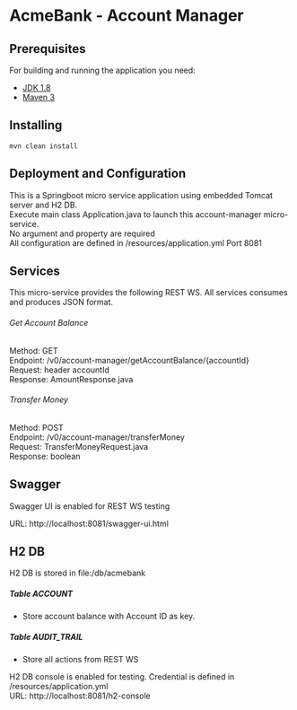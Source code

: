 # AcmeBank - Account Manager

## Prerequisites

For building and running the application you need: 

- [JDK 1.8](https://www.oracle.com/java/technologies/javase/javase-jdk8-downloads.html)
- [Maven 3](https://maven.apache.com)

## Installing
    mvn clean install

## Deployment and Configuration
This is a Springboot micro service application using embedded Tomcat server and H2 DB.<br/>
Execute main class Application.java to launch this account-manager micro-service.<br/>
No argument and property are required <br/>
All configuration are defined in /resources/application.yml
Port 8081 

## Services
This micro-service provides the following REST WS.  All services consumes and produces JSON format. 

###### Get Account Balance
Method: GET<br/>
Endpoint: /v0/account-manager/getAccountBalance/{accountId}<br/>
Request: header accountId<br/>
Response: AmountResponse.java

###### Transfer Money
Method: POST<br/>
Endpoint: /v0/account-manager/transferMoney<br/>
Request: TransferMoneyRequest.java<br/>
Response: boolean

## Swagger
Swagger UI is enabled for REST WS testing 

URL: http://localhost:8081/swagger-ui.html

## H2 DB 
H2 DB is stored in file:/db/acmebank<br/>
 
##### Table ACCOUNT
 - Store account balance with Account ID as key. 
 
##### Table AUDIT_TRAIL
 - Store all actions from REST WS
 
H2 DB console is enabled for testing.  Credential is defined in /resources/application.yml<br/>
URL: http://localhost:8081/h2-console





